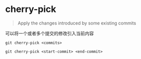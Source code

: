 # cherry-pick

> Apply the changes introduced by some existing commits

可以将一个或者多个提交的修改引入当前内容

`git cherry-pick <commits>`

`git cherry-pick <start-commit> <end-commit>`
